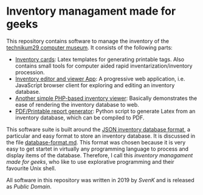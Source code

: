 Inventory managament made for geeks
===================================

This repository contains software to manage the inventory
of the [technikum29 computer museum](https://technikum29.de).
It consists of the following parts:

  * [Inventory cards](cards/): Latex templates for generating
    printable tags. Also contains small tools for computer aided
    rapid inventarization/inventory procession.
  * [Inventory editor and viewer App](editor/): A progressive
    web application, i.e. JavaScript browser client for exploring
    and editing an inventory database.
  * [Another simple PHP-based inventory viewer](viewer/):
    Basically demonstrates the ease of rendering the inventory
    database to web.
  * [PDF/Printable report generator](printable-reports/):
    Python script to generate Latex from an inventory database,
    which can be compiled to PDF.

This software suite is built around the
[JSON inventory database format](database-format.md), a particular
and easy format to store an inventory database. It is discussed
in the file [database-format.md](database-format.md). This format
was chosen because it is very easy to get startet in virtually any
programming language to process and display items of the database.
Therefore, I call this *inventory managament made for geeks*,
who like to use explorative programming and their favourite Unix
shell.

All software in this repository was written in 2019 by *SvenK*
and is released as *Public Domain*.